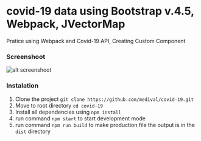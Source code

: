 # covid-19 data using Bootstrap v.4.5, Webpack, JVectorMap

Pratice using Webpack and Covid-19 API, Creating Custom Component

### Screenshoot

![alt screenshoot](https://github.com/medival/covid-19/screenshoot/screenshoot.png)

### Instalation

1. Clone the project `git clone https://github.com/medival/covid-19.git`
2. Move to root directory `cd covid-19`
3. Install all dependencies using `npm install`
4. run command `npm start` to start development mode
5. run command `npm run build` to make production file the output is in the `dist` directory

